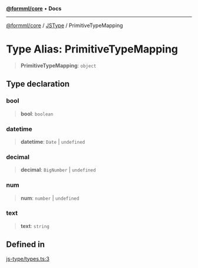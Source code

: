 [**@formml/core**](../../../README.md) • **Docs**

---

[@formml/core](../../../globals.md) / [JSType](../README.md) / PrimitiveTypeMapping

# Type Alias: PrimitiveTypeMapping

> **PrimitiveTypeMapping**: `object`

## Type declaration

### bool

> **bool**: `boolean`

### datetime

> **datetime**: `Date` \| `undefined`

### decimal

> **decimal**: `BigNumber` \| `undefined`

### num

> **num**: `number` \| `undefined`

### text

> **text**: `string`

## Defined in

[js-type/types.ts:3](https://github.com/formml/formml/blob/527c6e93502cf5114979de3946b0cc8cf0790b3f/packages/core/src/js-type/types.ts#L3)
